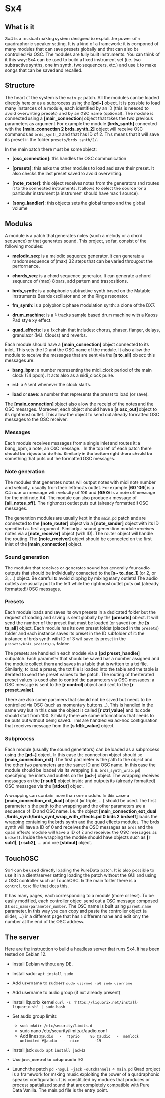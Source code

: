 
# Sx4

## What is it

Sx4 is a musical making system designed to exploit the power of a quadraphonic speaker setting. It is a kind of a framework: it is componed of many modules that can save presets globally and that can also be controlled via OSC. The modules are fully built instruments. You can think of it this way: Sx4 can be used to build a fixed instrument set (i.e. two subtractive synths, one fm synth, two sequencers, etc.) and use it to make songs that can be saved and recalled.

## Structure

The heart of the system is the `main.pd` patch. All the modules can be loaded directly here or as a subprocess using the **[pd~]** object. It is possible to load many instances of a module, each identified by an ID (this is needed to avoid overwriting presets) and by an OSC name (optional). The module is connected using a  **[main_connection]** object that takes the two previous parameters as argument. For example the module **[brds_synth]** connected with the **[main_connection 2 brds_synth_2]** object will receive OSC commands as `brds_synth_2` and that has ID of 2. This means that it will save its preset in the folder `presets/brds_synth/2/`.

In the main patch there must be some object:

* **[osc_connection]**: this handles the OSC communication

* **[presets]**: this asks the other modules to load and save their preset. It also checks the last preset saved to avoid overwriting.

* **[note_router]**: this object receives notes from the generators and routes it to the connected instruments. It allows to select the source for a particular instrument (a instrument should have max 1 source).

* **[song_handler]**: this objects sets the global tempo and the global volume.

## Modules

A module is a patch that generates notes (such a melody or a chord sequence) or that generates sound. This project, so far, consist of the following modules:

* **melodic_seq**: is a melodic sequence generator. It can generate a random sequence of (max) 32 steps that can be varied througout the performance.

* **chords_seq**: is a chord sequence generator. It can generate a chord sequence of (max) 8 bars, add pattern and traspositions.

* **brds_synth**: is a polyphonic subtractive synth based on the Mutable Instruments Beards oscillator and on the Rings resonator. 

* **fm_synth**: is a polyphonic phase modulation synth: a clone of the DX7.

* **drum_machine**: is a 4 tracks sample based drum machine with a Kaoss Pad style xy effect.

* **quad_effects**: is a fx chain that includes: chorus, phaser, flanger, delays, granulator (M.I. Clouds) and reverbs.


Each module should have a **[main_connection]** object connected to its inlet. This sets the ID and the OSC name of the module. It also allow the module to receive the messages that are sent via the **[s to_all]** object: this messages are:

* **bang_bpm**: a number representing the midi_clock period of the main clock (24 ppqn). It acts also as a midi_clock pulse.

* **rst**: a `0` sent whenever the clock starts.

* **load** or **save**: a number that represents the preset to load (or save).

The **[main_connection]** object also allow the receipt of the notes and the OSC messages. Moreover, each object should have a **[s osc_out]** object to its rightmost outlet. This allow the object to send out already formatted OSC messages to the OSC receiver.

### Messages

Each module receives messages from a single inlet and routes it: a bang_bpm, a note, an OSC message... In the top left of each patch there should be objects to do this. Similarly in the bottom right there should be something that puts out the formatted OSC messages.

### Note generation

The modules that generates notes will output notes with midi note number and velocity, usually from their leftmosts outlet. For example **[60 106(** is a C4 note on message with velocity of 106 and **[69 0(** is a note off message for the midi note A4. The module can also produce a message  of **[all_notes_off(**. The rightmost outlet puts out (already formatted!) OSC messages.

The generation modules are usually kept in the `main.pd` patch and are connected to the **[note_router]** object via a **[note_sender]** object with its ID specified as first argument. Similarly a sound generation module receives notes via a **[note_receiver]** object (with ID). The router object will handle the routing. The **[note_receiver]** object should be connected on the first inlet of the **[main_connection]** object.

### Sound generation

The modules that receives or generates sound has generally four audio outputs that should be individually connected to the **[s~ to_dac_1]** (or 2, or 3, ...) object. Be careful to avoid clipping by mixing many outlets! The audio outlets are usually put to the left while the rightmost outlet puts out (already formatted!) OSC messages.

### Presets

Each module loads and saves its own presets in a dedicated folder but the request of loading and saving is sent globally by the **[presets]** object. It will send the number of the preset that must be loaded (or saved) on the **[s to_all]** object. Each module has its own preset folder (placed in the `presets`) folder and each instance saves its preset in the ID subfolder of it: the instance of brds synth with ID of 3 will save its preset in the `presets/brds_presets/3/` folder.

The presets are handled in each module via a **[pd preset_handler]** subpatch. Each parameter that should be saved has a number assigned and the module collect them and saves in a table that is written to a txt file. Similarly, to load a preset, the txt file is loaded into the table and the table is iterated to send the preset values to the patch. The routing of the iterated preset values is used also to control the parameters via OSC messages: a OSC message is sent to the **[r control]** object and sent to the **[r preset_value]**.

There are also some paramers that should not be saved but needs to be controlled via OSC (such as momentary buttons...). This is handled in the same way but in this case the object is called **[r ctrl_value]** and its code should start from 100. Similarly there are some informations that needs to be puts out without being saved. This are handled via ad-hoc configuration that receives message from the **[s fdbk_value]** object.

### Subprocess

Each module (usually the sound generators) can be loaded as a subprocess using the **[pd~]** object. In this case the connection object should be **[main_connection_ext]**. The first parameter is the path to the object and the other two parameters are the same: ID and OSC name. In this case the module should be loaded via its wrapping (i.e. `brds_synth_wrap.pd`) specifying the inlets and outlets on the **[pd~]** object. The wrapping receives messages on the **[r sub1]** object inside and outputs its (already formatted) OSC messages via the **[stdout]** object.

A wrapping can contain more than one module. In this case a **[main_connection_ext_dual]** object (or triple, ...) should be used. The first parameter is the path to the wrapping and the other parameters are a sequence of ID and OSC name. I.e. the object **[main_connection_ext_dual ./brds_synth/brds_synt_wrap_with_effects.pd 0 brds 2 brdseff]** loads the wrapping containing the brds synth and the quad effects modules. The brds synth will have a ID of 0 and receives the OSC messages as `brds` and the quad effects module will have a ID of 2 and receives the OSC messages as `brdseff`. Inside the wrapping the module should have objects such as **[r sub1]**, **[r sub2]**, ... and one **[stdout]** object.

## TouchOSC

Sx4 can be used directly loading the PureData patch. It is also possible to use it in a client/server setting loading the patch without the GUI and using a OSC controller such as TouchOSC. In the main folder there is a `control.tosc` file that does this.

It has many pages, each corresponding to a module (more or less). To be easily modified, each controller object send out a OSC message composed as `osc_name/parameter_number`. The OSC name is built using `parent.name` parameter. In this way you can copy and paste the controller object (a slider, ...) in a different page that has a different name and edit only the number at the end of the OSC address.

## The server

Here are the instruction to build a headless server that runs Sx4. It has been tested on Debian 12.

* Install Debian without any DE.

* Install sudo: `apt install sudo`

* Add username to sudoers `sudo usermod -aG sudo username`

* Add username to audio group (if not already present)

* Install liquorix kernel `curl -s 'https://liquorix.net/install-liquorix.sh' | sudo bash`

* Set audio group limits:
    * `sudo mkdir /etc/security/limits.d`
    * sudo nano /etc/security/limits.d/audio.conf
    * Add lines:`@audio   -  rtprio     95 @audio   -  memlock    unlimited #@audio   -  nice       -19`
* Install jack `sudo apt install jackd2`

* Use jack_control to setup audio I/O

* Launch the patch `pd -nogui -jack -outchannels 4 main.pd`
Quad project is a framework for making music exploiting the power of a quadraphonic speaker configuration. It is constituted
by modules that produces or process spatialized sound that are completely compatible with Pure Data Vanilla. 
The main.pd file is the entry point. 
